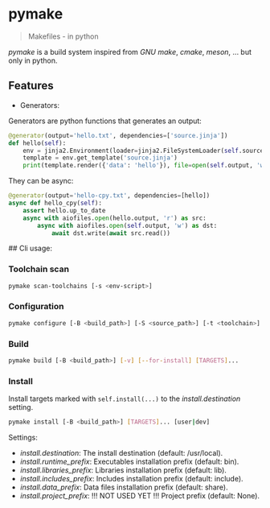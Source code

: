 # pymake
> Makefiles - in python

_pymake_ is a build system inspired from _GNU make_, _cmake_, _meson_, ... but only in python.

## Features

- Generators:

Generators are python functions that generates an output:
```python
@generator(output='hello.txt', dependencies=['source.jinja'])
def hello(self):
    env = jinja2.Environment(loader=jinja2.FileSystemLoader(self.source_path))
    template = env.get_template('source.jinja')
    print(template.render({'data': 'hello'}), file=open(self.output, 'w'))
```

They can be async:
```python
@generator(output='hello-cpy.txt', dependencies=[hello])
async def hello_cpy(self):
    assert hello.up_to_date
    async with aiofiles.open(hello.output, 'r') as src:
        async with aiofiles.open(self.output, 'w') as dst:
            await dst.write(await src.read())
```


## Cli usage:

### Toolchain scan

```bash
pymake scan-toolchains [-s <env-script>]
```

### Configuration

```bash
pymake configure [-B <build_path>] [-S <source_path>] [-t <toolchain>] [-s <setting>=<value>] [-o <option>=<value>]
```

### Build

```bash
pymake build [-B <build_path>] [-v] [--for-install] [TARGETS]...
```

### Install

Install targets marked with `self.install(...)` to the *install.destination* setting.

```bash
pymake install [-B <build_path>] [TARGETS]... [user|dev]
```

Settings:
- *install.destination*: The install destination (default: /usr/local).
- *install.runtime_prefix*: Executables installation prefix (default: bin).
- *install.libraries_prefix*: Libraries installation prefix (default: lib).
- *install.includes_prefix*: Includes installation prefix (default: include).
- *install.data_prefix*: Data files installation prefix (default: share).
- *install.project_prefix*: !!! NOT USED YET !!! Project prefix (default: None).

